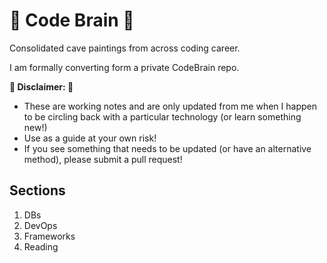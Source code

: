 # 🧠 Code Brain 🧠

Consolidated cave paintings from across coding career.

I am formally converting form a private CodeBrain repo. 

**🚨 Disclaimer: 🚨** 
- These are working notes and are only updated from me when I happen to be circling back with a particular technology (or learn something new!)  
- Use as a guide at your own risk!
- If you see something that needs to be updated (or have an alternative method), please submit a pull request! 

## Sections

1. DBs
2. DevOps
3. Frameworks
4. Reading
